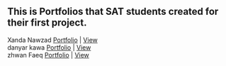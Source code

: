 ## This is Portfolios that SAT students created for their first project.

Xanda Nawzad [Portfolio](https://github.com/XandaNawzad/portfolio-xanda) | [View](https://xandanawzad.netlify.app/) </br>
danyar kawa [Portfolio](https://github.com/danyar-kawa/portfolio) | [View](https://imaginative-puffpuff-05e03e.netlify.app) </br>
zhwan Faeq [Portfolio]( https://github.com/zhwanFaeq/My-Portfolio) | [View]( https://zhwanfaeq.github.io/My-Portfolio/) </br>
